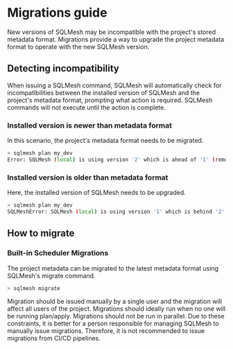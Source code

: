 # Migrations guide

New versions of SQLMesh may be incompatible with the project's stored metadata format. Migrations provide a way to upgrade the project metadata format to operate with the new SQLMesh version.

## Detecting incompatibility
When issuing a SQLMesh command, SQLMesh will automatically check for incompatibilities between the installed version of SQLMesh and the project's metadata format, prompting what action is required. SQLMesh commands will not execute until the action is complete.

### Installed version is newer than metadata format
In this scenario, the project's metadata format needs to be migrated.

```bash
> sqlmesh plan my_dev
Error: SQLMesh (local) is using version '2' which is ahead of '1' (remote). Please run a migration ('sqlmesh migrate' command).
```

### Installed version is older than metadata format
Here, the installed version of SQLMesh needs to be upgraded.

```bash
> sqlmesh plan my_dev
SQLMeshError: SQLMesh (local) is using version '1' which is behind '2' (remote). Please upgrade SQLMesh.
```

## How to migrate

### Built-in Scheduler Migrations

The project metadata can be migrated to the latest metadata format using SQLMesh's migrate command.

```bash
> sqlmesh migrate
```

Migration should be issued manually by a single user and the migration will affect all users of the project. 
Migrations should ideally run when no one will be running plan/apply. 
Migrations should not be run in parallel. 
Due to these constraints, it is better for a person responsible for managing SQLMesh to manually issue migrations. 
Therefore, it is not recommended to issue migrations from CI/CD pipelines.
